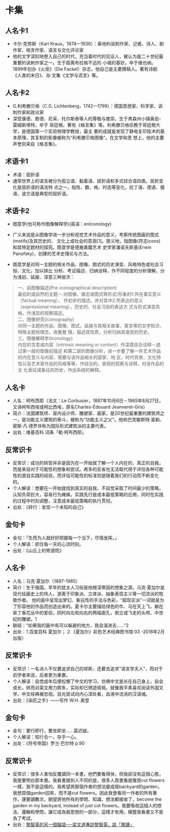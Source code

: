 
# 卡集


## 人名卡1

* 卡尔·克劳斯（Karl Kraus，1874—1936）：奥地利讽刺作家、记者、诗人、剧作家、格言作家、语言与文化评论家
* 他的文字深刻地卷入自己的时代，充当着时代的见证人，被认为是二十世纪最重要的讽刺作家之一。生于距离布拉格不远的
小城的基钦，卒于维也纳。1899年创办《火炬》（Die Fackel）杂志，他自己是主要撰稿人。著有诗剧《人类的末日》、杂
文集《文学与谎言》等。


## 人名卡2

* G.利希滕贝格（C.G. Lichtenberg，1742—1799）：德国思想家、科学家、讽刺作家和政论家
* 深受康德、歌德、尼采、托尔斯泰等人的尊敬与推崇，生于黑森州小镇奥伯-雷姆斯塔特，卒于
哥廷根。著有《格言集》等。利希滕贝格任教于哥廷根大学，是德国第一个实验物理学教授，最主
要的成就是发现了静电复印技术的基本原理，其复制的影像被称为“利希滕贝格图像”。在文学和思
想上，他的主要声誉则来自《格言集》。


## 术语卡1


* 术语：屈折语
* 通常世界上的语言被分为孤立语、黏着语、屈折语和多式综合语四类。屈折变化是屈折语的语法特
点之一，指性、数、格、时态等变化，拉丁语、德语、俄语、波兰语是典型的屈折语。



## 术语卡2

* 图意学(也可称作图像解释学)(英语：enIconology)
* 广义来说是从图像学进一步分析视觉艺术作品的意义，考察传统图画的图式(motifs)及其历史的、
文化上或社会的意涵[1]。狭义地，指图像(符志icons)和其特定题材的探究。图意学是德裔美籍艺术
史学家潘诺夫斯基(Erwin Panofsky)，创建的艺术史理论与方法。

* 图意学是对同一主题的相关作品、图像、图式的历史演变、风格特色或社会习俗、文化，加以排比
分析、考证描述、归纳诠释，作不同程度的分析理解，分为浅初、延接、深意三种层次：

> 一、前图像描述(Pre-iconographical description)  
最初的或自然的主题－:对图像、徽志或图式等形式/形象的1.外在事实意义（factual meaning），
作初步的描述。并对其中2.所表达的意义（expressional meaning），历史的、社会习俗的表达方
式与形式演变风格，作浅显的观察描述。  
> 二、图像研究(Iconography)  
对同一主题的作品、图像、图式，延接与其相关故事、寓言等的文学知识、特殊主题和理念，收集整
理，描述其性质，分析归纳其类型的历史。  
> 三、图像解释学(Iconology)  
内在的含意或内容（intrinsic meaning or content）作深意综合诠释－透过第一层的图像前描述
和第二层的图像分析，进一步要了解一件艺术作品的内在意义与内容，需要与该作品相关的国家、地
区、时代背景、文化特性以及艺术家作品的风格等等，作综合的、直观的观察与诠释，对该作品的文
化表征或象征的历史，作出系统的解释。




## 人名卡
* 人名：柯布西耶（法文：Le Corbusier，1887年10月6日－1965年8月27日，又译柯布西埃或柯比西埃，原名Charles-Édouard Jeanneret-Gris）
* 简介：法国建筑师、室内设计师、雕塑家、画家，是20世纪最重要的建筑师之一，是功能主义建筑的泰斗，被称为“功能主义之父”。他和巴克敏斯特·富勒、密斯·凡·德罗并称为国际形式建筑派的主要代表。
* 出处：维基百科 词条「勒·柯布西耶」

## 反常识卡
* 反常识：成功的转型并非是因为在一开始就了解一个人内在的、真正的自我，而是来自对于可能性的想象和尝试。再多的反省也无法取代用于评估各种可能性的源自实践的经验，而评估可能性的标准则是随着我们的行动而不断变化的。
* 个人解读：想要在一开始就找到真实的自我，不自觉采取了时间最少的策略，认知负荷巨大，容易行为瘫痪。实践先行是成本最低策略的应用，同时在实践的过程中时刻调整，注意成本最低策略的执行贯彻。
* 出处：《转行：发现一个未知的自己》

## 金句卡
* 金句：「生而为人就好好把握每一个当下，尽情发挥。」
* 个人解读：抓住每一天的心流时刻。
* 出处：《山丘上的修道院》







## 人名卡
* 人名：马克·夏加尔（1887-1985）
* 简介：生于俄国，早年的犹太人习俗是他根深蒂固的想象之源。马克·夏加尔是现代绘画史上的伟人，游离于印象派、立体派、抽象表现主义等一切流派的牧歌作者。
他的画中呈现出梦幻、象征性的手法与色彩，“超现实派”一词就是为了形容他的作品而创造出来的。夏卡尔主要描绘绿色的牛、马在天上飞，躺在紫丁香花丛中的爱侣，同时向左和向右的两幅面孔，倒立或飞走的头颅、中世纪的雕塑。1
* 联结：“如果我的画中有可以躲避的地方，我会溜进去……”2
* 出处：1.百度百科 夏加尔；
2.《夏加尔》彩色艺术经典图书馆·03 -2018年2月出版）

## 反常识卡
* 反常识：一名诗人不仅要追求自己的缪斯，还要去追求“语言学夫人”，而对于初学者来说，后者更为重要。
* 个人解读：自觉成年后便松懈了中文的学习，仿佛中文是长在自己身上，自会成长，转而对英文用力颇多，实际却已锈迹斑斑。就像我平素喜欢阅读外国文学，中文经典被忽视。目光尝试向内心深处看，血液中流淌的汉语魂。
* 出处：《染匠之手》——写作   W.H. 奥登

## 金句卡
* 金句：要行即行，要坐即坐……莫迟疑。
* 个人解读：知行合一，存乎一心。
* 出处：《符号帝国》罗兰·巴尔特 p.90





## 反常识卡

* 反常识：很多人害怕反覆讀同一本書，他們要看得快，但我卻沒有這個心態，我是要明白那本書。我看書跟別人不同的是，很多人買書看就像買cut flowers一樣，我不是這樣的。我希望將那個作者的想法變成我backyard的garden，我想買個garden回來，而不是cut flowers。因此我會看同一作者的所有著作，還要讀數次，期望將他所有的學問、知識、想法都接收了，become the garden in my backyard, instead of just cut flowers。我要吸收這個人的想法、邏輯和學問，讓它成為我思想的一部分，這樣才有用。橫豎我看書又不是為了考試。
* 出处：[黎智英的另一個腦袋──梁文道專訪黎智英，談「閱讀」](http://thinkingdom.myweb.hinet.net/people04.html)

